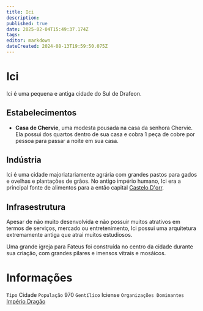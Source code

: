 ```yaml
---
title: Ici
description: 
published: true
date: 2025-02-04T15:49:37.174Z
tags: 
editor: markdown
dateCreated: 2024-08-13T19:59:50.075Z
---
```


# Ici
Ici é uma pequena e antiga cidade do Sul de Drafeon.

## Estabelecimentos
- **Casa de Chervie**, uma modesta pousada na casa da senhora Chervie. Ela possui dos quartos dentro de sua casa e cobra 1 peça de cobre por pessoa para passar a noite em sua casa.

## Indústria
Ici é uma cidade majoriatariamente agrária com grandes pastos para gados e ovelhas e plantações de grãos. No antigo império humano, Ici era a principal fonte de alimentos para a então capital [Castelo D'orr](/lugares/plano-material/drafeon/sul-de-drafeon/castelo-dorr).

## Infrasestrutura
Apesar de não muito desenvolvida e não possuir muitos atrativos em termos de serviços, mercado ou entretenimento, Ici possui uma arquitetura extremamente antiga que atrai muitos estudiosos.

Uma grande igreja para Fateus foi construída no centro da cidade durante sua criação, com grandes pilares e imensos vitrais e mosáicos.

# Informações
`Tipo` Cidade
`População` 970
`Gentílico` Iciense
`Organizações Dominantes` [Império Dragão](/faccoes/nacoes/imperio-dragao#imperio-dragao)